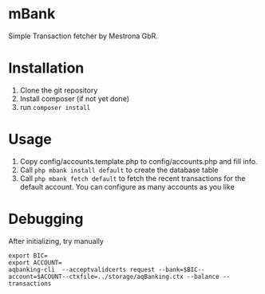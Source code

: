 mBank
=====

Simple Transaction fetcher by Mestrona GbR.

Installation
============

1. Clone the git repository
2. Install composer (if not yet done)
3. run `composer install`

Usage
=====

1. Copy config/accounts.template.php to config/accounts.php and fill info.
2. Call `php mbank install default` to create the database table
2. Call `php mbank fetch default` to fetch the recent transactions for the default
account. You can configure as many accounts as you like


Debugging
=========

After initializing, try manually

    export BIC=
    export ACCOUNT=
    aqbanking-cli  --acceptvalidcerts request --bank=$BIC--account=$ACOUNT--ctxfile=../storage/aqBanking.ctx --balance --transactions
